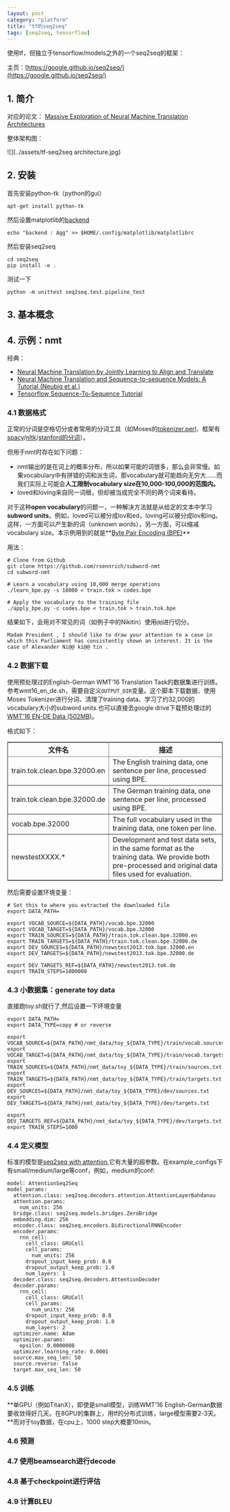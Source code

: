 ```yaml
---
layout: post
category: "platform"
title: "tf的seq2seq"
tags: [seq2seq, tensorflow]
---
```


使用tf，但独立于tensorflow/models之外的一个seq2seq的框架：

主页：[https://google.github.io/seq2seq/](https://google.github.io/seq2seq/)

## 1. 简介

对应的论文：
[Massive Exploration of Neural Machine Translation Architectures](https://arxiv.org/pdf/1703.03906.pdf)

整体架构图：

![](../assets/tf-seq2seq architecture.jpg)

## 2. 安装

首先安装python-tk（python的gui）

```
apt-get install python-tk
```

然后设置matplotlib的[backend](http://matplotlib.org/faq/usage_faq.html#what-is-a-backend)

```
echo "backend : Agg" >> $HOME/.config/matplotlib/matplotlibrc
```

然后安装seq2seq

```
cd seq2seq
pip install -e .
```

测试一下

```
python -m unittest seq2seq.test.pipeline_test
```

## 3. 基本概念



## 4. 示例：nmt

经典：
+ [Neural Machine Translation by Jointly Learning to Align and Translate](https://arxiv.org/abs/1409.0473)
+ [Neural Machine Translation and Sequence-to-sequence Models: A Tutorial (Neubig et al.)](https://arxiv.org/pdf/1703.01619.pdf)
+ [Tensorflow Sequence-To-Sequence Tutorial](https://www.tensorflow.org/tutorials/seq2seq)

### 4.1 数据格式

正常的分词是空格切分或者常用的分词工具（如Moses的[tokenizer.perl](https://github.com/moses-smt/mosesdecoder/blob/master/scripts/tokenizer/tokenizer.perl)、框架有[spacy](https://spacy.io/docs/usage/processing-text)/[nltk](http://www.nltk.org/api/nltk.tokenize.html)/[stanford的分词](https://nlp.stanford.edu/software/tokenizer.shtml)）。

但用于nmt时存在如下问题：
+ nmt输出的是在词上的概率分布，所以如果可能的词很多，那么会非常慢。如果vocabulary中有拼错的词和派生词，那vocabulary就可能趋向无穷大……而我们实际上可能会**人工限制vocabulary size在10,000-100,000的范围内。**
+ loved和loving来自同一词根，但却被当成完全不同的两个词来看待。

对于这种**open vocabulary**的问题一，一种解决方法就是从给定的文本中学习**subword units**。例如，loved可以被分成lov和ed，loving可以被分成lov和ing。这样，一方面可以产生新的词（unknown words），另一方面，可以缩减vocabulary size。本示例用到的就是**[Byte Pair Encoding (BPE)](https://arxiv.org/pdf/1508.07909.pdf)**

用法：

```
# Clone from Github
git clone https://github.com/rsennrich/subword-nmt
cd subword-nmt

# Learn a vocabulary using 10,000 merge operations
./learn_bpe.py -s 10000 < train.tok > codes.bpe

# Apply the vocabulary to the training file
./apply_bpe.py -c codes.bpe < train.tok > train.tok.bpe
```

结果如下，会用对不常见的词（如例子中的Nikitin）使用```@@```进行切分。

```
Madam President , I should like to draw your attention to a case in which this Parliament has consistently shown an interest. It is the case of Alexander Ni@@ ki@@ tin .
```

### 4.2 数据下载

使用预处理过的English-German WMT'16 Translation Task的数据集进行训练。 参考wmt16_en_de.sh，需要自定义```OUTPUT_DIR```变量。这个脚本下载数据、使用Moses Tokenizer进行分词、清理了training data、学习了约32,000的vocabulary大小的subword units.也可以直接去google drive下载预处理过的[WMT'16 EN-DE Data (502MB)](https://drive.google.com/open?id=0B_bZck-ksdkpM25jRUN2X2UxMm8)。

格式如下：

<html>
<center>
<table border="2" cellspacing="0" cellpadding="6" rules="all" frame="border">

<thead>
<tr>
<th scope="col" class="left">文件名</th>
<th scope="col" class="left">描述</th>

</tr>
</thead>

<tbody>
<tr>
<td class="left">train.tok.clean.bpe.32000.en</td>
<td class="left">The English training data, one sentence per line, processed using BPE.</td>
</tr>
<tr>
<td class="left">train.tok.clean.bpe.32000.de</td>
<td class="left">The German training data, one sentence per line, processed using BPE.</td>
</tr>
<tr>
<td class="left">vocab.bpe.32000</td>
<td class="left">The full vocabulary used in the training data, one token per line.</td>
</tr>
<tr>
<td class="left">newstestXXXX.*</td>
<td class="left">Development and test data sets, in the same format as the training data. We provide both pre-processed and original data files used for evaluation. </td>
</tr>

</tbody>
</table></center>
</html>	

然后需要设置环境变量：

```
# Set this to where you extracted the downloaded file
export DATA_PATH=

export VOCAB_SOURCE=${DATA_PATH}/vocab.bpe.32000
export VOCAB_TARGET=${DATA_PATH}/vocab.bpe.32000
export TRAIN_SOURCES=${DATA_PATH}/train.tok.clean.bpe.32000.en
export TRAIN_TARGETS=${DATA_PATH}/train.tok.clean.bpe.32000.de
export DEV_SOURCES=${DATA_PATH}/newstest2013.tok.bpe.32000.en
export DEV_TARGETS=${DATA_PATH}/newstest2013.tok.bpe.32000.de

export DEV_TARGETS_REF=${DATA_PATH}/newstest2013.tok.de
export TRAIN_STEPS=1000000
```

### 4.3 小数据集：generate toy data

直接跑toy.sh就行了,然后设置一下环境变量

```
export DATA_PATH=
export DATA_TYPE=copy # or reverse

export VOCAB_SOURCE=${DATA_PATH}/nmt_data/toy_${DATA_TYPE}/train/vocab.sources.txt
export VOCAB_TARGET=${DATA_PATH}/nmt_data/toy_${DATA_TYPE}/train/vocab.targets.txt
export TRAIN_SOURCES=${DATA_PATH}/nmt_data/toy_${DATA_TYPE}/train/sources.txt
export TRAIN_TARGETS=${DATA_PATH}/nmt_data/toy_${DATA_TYPE}/train/targets.txt
export DEV_SOURCES=${DATA_PATH}/nmt_data/toy_${DATA_TYPE}/dev/sources.txt
export DEV_TARGETS=${DATA_PATH}/nmt_data/toy_${DATA_TYPE}/dev/targets.txt

export DEV_TARGETS_REF=${DATA_PATH}/nmt_data/toy_${DATA_TYPE}/dev/targets.txt
export TRAIN_STEPS=1000
```

### 4.4 定义模型

标准的模型是[seq2seq with attention](https://arxiv.org/abs/1409.0473),它有大量的超参数。在example_configs下有small/medium/large等conf，例如，medium的conf:

```
model: AttentionSeq2Seq
model_params:
  attention.class: seq2seq.decoders.attention.AttentionLayerBahdanau
  attention.params:
    num_units: 256
  bridge.class: seq2seq.models.bridges.ZeroBridge
  embedding.dim: 256
  encoder.class: seq2seq.encoders.BidirectionalRNNEncoder
  encoder.params:
    rnn_cell:
      cell_class: GRUCell
      cell_params:
        num_units: 256
      dropout_input_keep_prob: 0.8
      dropout_output_keep_prob: 1.0
      num_layers: 1
  decoder.class: seq2seq.decoders.AttentionDecoder
  decoder.params:
    rnn_cell:
      cell_class: GRUCell
      cell_params:
        num_units: 256
      dropout_input_keep_prob: 0.8
      dropout_output_keep_prob: 1.0
      num_layers: 2
  optimizer.name: Adam
  optimizer.params:
    epsilon: 0.0000008
  optimizer.learning_rate: 0.0001
  source.max_seq_len: 50
  source.reverse: false
  target.max_seq_len: 50
```

### 4.5 训练

**单GPU（例如TitanX），即使是small模型，训练WMT'16 English-German数据要收敛得好几天。在8GPU的集群上，用tf的分布式训练，large模型需要2-3天。**而对于toy数据，在cpu上，1000 step大概要10min。

### 4.6 预测

### 4.7 使用beamsearch进行decode

### 4.8 基于checkpoint进行评估

### 4.9 计算BLEU